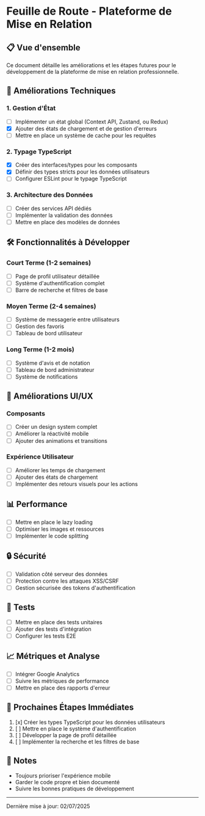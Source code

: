 # Feuille de Route - Plateforme de Mise en Relation

## 📋 Vue d'ensemble
Ce document détaille les améliorations et les étapes futures pour le développement de la plateforme de mise en relation professionnelle.

## 🚀 Améliorations Techniques

### 1. Gestion d'État
- [ ] Implémenter un état global (Context API, Zustand, ou Redux)
- [x] Ajouter des états de chargement et de gestion d'erreurs
- [ ] Mettre en place un système de cache pour les requêtes

### 2. Typage TypeScript
- [x] Créer des interfaces/types pour les composants
- [x] Définir des types stricts pour les données utilisateurs
- [ ] Configurer ESLint pour le typage TypeScript

### 3. Architecture des Données
- [ ] Créer des services API dédiés
- [ ] Implémenter la validation des données
- [ ] Mettre en place des modèles de données

## 🛠️ Fonctionnalités à Développer

### Court Terme (1-2 semaines)
- [ ] Page de profil utilisateur détaillée
- [ ] Système d'authentification complet
- [ ] Barre de recherche et filtres de base

### Moyen Terme (2-4 semaines)
- [ ] Système de messagerie entre utilisateurs
- [ ] Gestion des favoris
- [ ] Tableau de bord utilisateur

### Long Terme (1-2 mois)
- [ ] Système d'avis et de notation
- [ ] Tableau de bord administrateur
- [ ] Système de notifications

## 🎨 Améliorations UI/UX

### Composants
- [ ] Créer un design system complet
- [ ] Améliorer la réactivité mobile
- [ ] Ajouter des animations et transitions

### Expérience Utilisateur
- [ ] Améliorer les temps de chargement
- [ ] Ajouter des états de chargement
- [ ] Implémenter des retours visuels pour les actions

## 📊 Performance
- [ ] Mettre en place le lazy loading
- [ ] Optimiser les images et ressources
- [ ] Implémenter le code splitting

## 🔒 Sécurité
- [ ] Validation côté serveur des données
- [ ] Protection contre les attaques XSS/CSRF
- [ ] Gestion sécurisée des tokens d'authentification

## 🧪 Tests
- [ ] Mettre en place des tests unitaires
- [ ] Ajouter des tests d'intégration
- [ ] Configurer les tests E2E

## 📈 Métriques et Analyse
- [ ] Intégrer Google Analytics
- [ ] Suivre les métriques de performance
- [ ] Mettre en place des rapports d'erreur

## 📅 Prochaines Étapes Immédiates
1. [x] Créer les types TypeScript pour les données utilisateurs
2. [ ] Mettre en place le système d'authentification
3. [ ] Développer la page de profil détaillée
4. [ ] Implémenter la recherche et les filtres de base

## 📝 Notes
- Toujours prioriser l'expérience mobile
- Garder le code propre et bien documenté
- Suivre les bonnes pratiques de développement

---
Dernière mise à jour: 02/07/2025
